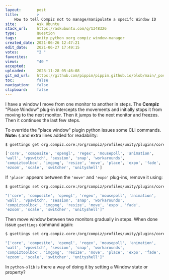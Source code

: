 ```yaml
---
layout:       post
title:        >
    How to tell Compiz not to manage/manipulate a specifc Window ID
site:         Ask Ubuntu
stack_url:    https://askubuntu.com/q/1348326
type:         Question
tags:         unity python xorg compiz window-manager
created_date: 2021-06-26 12:47:21
edit_date:    2021-06-27 17:49:15
votes:        "2 "
favorites:    
views:        "40 "
accepted:     
uploaded:     2023-11-28 05:46:08
git_md_url:   https://github.com/pippim/pippim.github.io/blob/main/_posts/2021/2021-06-26-How-to-tell-Compiz-not-to-manage_manipulate-a-specifc-Window-ID.md
toc:          false
navigation:   false
clipboard:    false
---
```


I have a window I move from one monitor to another in steps. The **Compiz** "Place Window" plug-in intercepts the movements and initially stops it from moving to the next monitor. Then it jumps to the next monitor and freezes. Then it continues the last few steps.

To override the "place window" plugin python issues some CLI commands. **Note:** `$` and extra lines added for readability:

``` bash
$ gsettings get org.compiz.core:/org/compiz/profiles/unity/plugins/core/ active-plugins

['core', 'composite', 'opengl', 'regex', 'mousepoll', 'animation',
'wall', 'vpswitch', 'session', 'snap', 'workarounds',
'compiztoolbox', 'imgpng', 'resize', 'move', 'place', 'expo', 'fade',
'ezoom', 'scale', 'switcher', 'unityshell']
```

If `'place'` appears between the `'move'` and `'expo'` plug-ins, remove it using:

``` bash
$ gsettings set org.compiz.core:/org/compiz/profiles/unity/plugins/core/ active-plugins

"['core', 'composite', 'opengl', 'regex', 'mousepoll', 'animation',
'wall', 'vpswitch', 'session', 'snap', 'workarounds',
'compiztoolbox', 'imgpng', 'resize', 'move', 'expo', 'fade',
'ezoom', 'scale', 'switcher', 'unityshell']"
```

Then move window between two monitors gradually in steps. When done issue `gsettings` command again:

``` bash
$ gsettings set org.compiz.core:/org/compiz/profiles/unity/plugins/core/ active-plugins 

"['core', 'composite', 'opengl', 'regex', 'mousepoll', 'animation',
'wall', 'vpswitch', 'session', 'snap', 'workarounds',
'compiztoolbox', 'imgpng', 'resize', 'move', 'place', 'expo', 'fade',
'ezoom', 'scale', 'switcher', 'unityshell']"
```

In `python-xlib` is there a way of doing it by setting a Window state or property?
